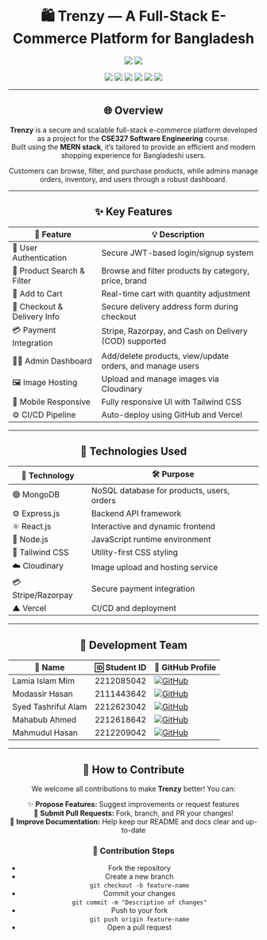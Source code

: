 <h1 align="center">🛍️ Trenzy — A Full-Stack E-Commerce Platform for Bangladesh</h1>

<p align="center">
  <img src="https://img.shields.io/badge/Version-1.0-blue?style=flat-square" />
  <img src="https://img.shields.io/badge/Contributions-Welcome-red?style=flat-square" />
</p>

<p align="center">
  <img src="https://img.shields.io/badge/Frontend-ReactJS-61DAFB?logo=react&logoColor=white&style=flat-square" />
  <img src="https://img.shields.io/badge/Bundler-Vite-646CFF?logo=vite&logoColor=white&style=flat-square" />
  <img src="https://img.shields.io/badge/Styling-TailwindCSS-38B2AC?logo=tailwindcss&logoColor=white&style=flat-square" />
  <img src="https://img.shields.io/badge/Database-MongoDB-47A248?logo=mongodb&logoColor=white&style=flat-square" />
  <img src="https://img.shields.io/badge/Hosting-Vercel-black?logo=vercel&logoColor=white&style=flat-square" />
  <img src="https://img.shields.io/badge/Payments-Stripe%20%7C%20Razorpay-635BFF?logo=stripe&logoColor=white&style=flat-square" />
</p>

---

<h2 align="center">🌐 Overview</h2>

<p align="center">
<b>Trenzy</b> is a secure and scalable full-stack e-commerce platform developed as a project for the <b>CSE327 Software Engineering</b> course. <br />
Built using the <b>MERN stack</b>, it’s tailored to provide an efficient and modern shopping experience for Bangladeshi users.
</p>

<p align="center">
Customers can browse, filter, and purchase products, while admins manage orders, inventory, and users through a robust dashboard.
</p>

---

<h2 align="center">✨ Key Features</h2>

<div align="center">

| 🔧 Feature                  | 💡 Description                                                            |
|-----------------------------|---------------------------------------------------------------------------|
| 🔐 User Authentication      | Secure JWT-based login/signup system                                      |
| 🔎 Product Search & Filter  | Browse and filter products by category, price, brand                      |
| 🛒 Add to Cart              | Real-time cart with quantity adjustment                                   |
| 🚚 Checkout & Delivery Info | Secure delivery address form during checkout                              |
| 💳 Payment Integration      | Stripe, Razorpay, and Cash on Delivery (COD) supported                    |
| 🧑‍💼 Admin Dashboard         | Add/delete products, view/update orders, and manage users                 |
| 🖼️ Image Hosting            | Upload and manage images via Cloudinary                                   |
| 📱 Mobile Responsive        | Fully responsive UI with Tailwind CSS                                     |
| ⚙️ CI/CD Pipeline           | Auto-deploy using GitHub and Vercel                                       |

</div>

---

<h2 align="center">🧱 Technologies Used</h2>

<div align="center">

| 🚀 Technology       | 🛠️ Purpose                            |
|---------------------|----------------------------------------|
| 🟢 MongoDB          | NoSQL database for products, users, orders |
| ⚙️ Express.js       | Backend API framework                  |
| ⚛️ React.js         | Interactive and dynamic frontend        |
| 🔵 Node.js          | JavaScript runtime environment          |
| 🎨 Tailwind CSS     | Utility-first CSS styling               |
| ☁️ Cloudinary       | Image upload and hosting service        |
| 💳 Stripe/Razorpay  | Secure payment integration              |
| ▲ Vercel            | CI/CD and deployment                    |

</div>

---

<h2 align="center">👥 Development Team</h2>

<div align="center">

| 👤 Name                | 🆔 Student ID   | 🔗 GitHub Profile             |
|------------------------|----------------|-------------------------------|
| Lamia Islam Mim        |2212085042      | [![GitHub](https://img.shields.io/badge/-Lamia--Mim-181717?logo=github&style=flat-square)](https://github.com/Lamia-Mim)  |
| Modassir Hasan         | 2111443642     | [![GitHub](https://img.shields.io/badge/-Modassir--Hasan-181717?logo=github&style=flat-square)](https://github.com/Modassir-Hasan) |
| Syed Tashriful Alam    | 2212623042     | [![GitHub](https://img.shields.io/badge/-Tashrif67-181717?logo=github&style=flat-square)](https://github.com/Tashrif67) |
| Mahabub Ahmed          | 2212618642     | [![GitHub](https://img.shields.io/badge/-Mahabub21-181717?logo=github&style=flat-square)](https://github.com/Mahabub21) |
| Mahmudul Hasan         | 2212209042     |  [![GitHub](https://img.shields.io/badge/-Aasifffff-181717?logo=github&style=flat-square)](https://github.com/Aasifffff) |

</div>

---

<h2 align="center">🤝 How to Contribute</h2>

<p align="center">We welcome all contributions to make <b>Trenzy</b> better! You can:</p>

<div align="center">

 ✨ <b>Propose Features:</b> Suggest improvements or request features  
 🔧 <b>Submit Pull Requests:</b> Fork, branch, and PR your changes!  
 📝 <b>Improve Documentation:</b> Help keep our README and docs clear and up-to-date  

### 🧾 Contribution Steps

-  Fork the repository  
-  Create a new branch  
   <code>git checkout -b feature-name</code>  
-  Commit your changes  
   <code>git commit -m "Description of changes"</code>  
-  Push to your fork  
   <code>git push origin feature-name</code>  
-  Open a pull request

</div>
